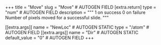 +++
title = "Move"
slug = "Move" # AUTOGEN FIELD
[extra.return]
type = "num" # AUTOGEN FIELD
description = """
1 on success
0 on failure
Number of pixels moved for a successful slide.
"""

[[extra.args]]
name = "NewLoc" # AUTOGEN STATIC
type = "/atom" # AUTOGEN FIELD
[[extra.args]]
name = "Dir" # AUTOGEN STATIC
default_value = "0" # AUTOGEN FIELD
+++
